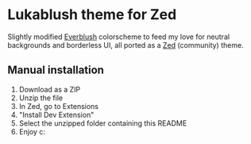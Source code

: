 # Lukablush theme for Zed

Slightly modified [Everblush](https://github.com/Everblush) colorscheme to feed my love for neutral backgrounds and borderless UI, all ported as a [Zed](https://zed.dev) (community) theme.

## Manual installation

1. Download as a ZIP
2. Unzip the file
3. In Zed, go to Extensions
4. "Install Dev Extension"
5. Select the unzipped folder containing this README
6. Enjoy c:
